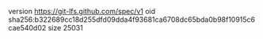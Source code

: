 version https://git-lfs.github.com/spec/v1
oid sha256:b322689cc18d255dfd09dda4f93681ca6708dc65bda0b98f10915c6cae540d02
size 25031
